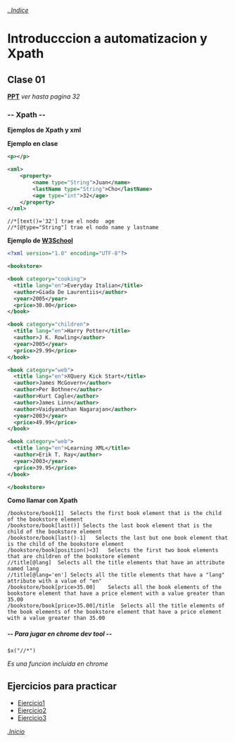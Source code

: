 *[..Indice](../../../#---indice---)*

# Introducccion a automatizacion y Xpath
## Clase 01

**[PPT](https://rodixxi.github.io/testingAtomation_Java_H_A_2016/clase01/clase1_y_clase2.pdf#page=1)** *ver hasta pagina 32*

### -- Xpath --

**Ejemplos de Xpath y xml**

**Ejemplo en clase**

```xml
<p></p>

<xml>
	<property>
		<name type="String">Juan</name>
		<lastName type="String">Cho</lastName>
		<age type="int">32</age>
	</property>
</xml>
```
```xpath
//*[text()='32'] trae el nodo  age
//*[@type="String"] trae el nodo name y lastname
```

**Ejemplo de [W3School](https://www.w3schools.com/xml/xml_xpath.asp)**

```xml
<?xml version="1.0" encoding="UTF-8"?>

<bookstore>

<book category="cooking">
  <title lang="en">Everyday Italian</title>
  <author>Giada De Laurentiis</author>
  <year>2005</year>
  <price>30.00</price>
</book>

<book category="children">
  <title lang="en">Harry Potter</title>
  <author>J K. Rowling</author>
  <year>2005</year>
  <price>29.99</price>
</book>

<book category="web">
  <title lang="en">XQuery Kick Start</title>
  <author>James McGovern</author>
  <author>Per Bothner</author>
  <author>Kurt Cagle</author>
  <author>James Linn</author>
  <author>Vaidyanathan Nagarajan</author>
  <year>2003</year>
  <price>49.99</price>
</book>

<book category="web">
  <title lang="en">Learning XML</title>
  <author>Erik T. Ray</author>
  <year>2003</year>
  <price>39.95</price>
</book>

</bookstore>
```

**Como llamar con Xpath**

```xpath
/bookstore/book[1]	Selects the first book element that is the child of the bookstore element
/bookstore/book[last()]	Selects the last book element that is the child of the bookstore element
/bookstore/book[last()-1]	Selects the last but one book element that is the child of the bookstore element
/bookstore/book[position()<3]	Selects the first two book elements that are children of the bookstore element
//title[@lang]	Selects all the title elements that have an attribute named lang
//title[@lang='en']	Selects all the title elements that have a "lang" attribute with a value of "en"
/bookstore/book[price>35.00]	Selects all the book elements of the bookstore element that have a price element with a value greater than 35.00
/bookstore/book[price>35.00]/title	Selects all the title elements of the book elements of the bookstore element that have a price element with a value greater than 35.00
```

##### -- Para jugar en chrome dev tool --

```jQuery
$x("//*") 
```
*Es una funcion incluida en chrome*

## Ejercicios para practicar

- [Ejercicio1](https://rodixxi.github.io/testingAtomation_Java_H_A_2016/clase01/xpath%20ex/1.html)
- [Ejercicio2](https://rodixxi.github.io/testingAtomation_Java_H_A_2016/clase01/xpath%20ex/2.html)
- [Ejercicio3](https://rodixxi.github.io/testingAtomation_Java_H_A_2016/clase01/xpath%20ex/3.html)

*[.Inicio](#)*
